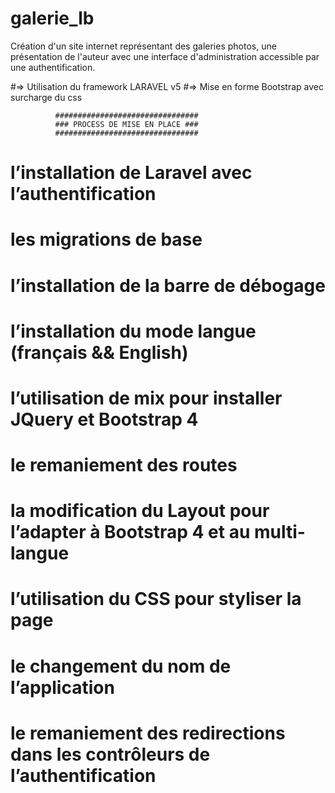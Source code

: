 # galerie_lb
Création d'un site internet représentant des galeries photos, une présentation de l'auteur avec une interface d'administration accessible par une authentification.

#=> Utilisation du framework LARAVEL v5
#=> Mise en forme Bootstrap avec surcharge du css


              ################################
              ### PROCESS DE MISE EN PLACE ###
              ################################
              
# l’installation de Laravel avec l’authentification
# les migrations de base
# l’installation de la barre de débogage
# l’installation du mode langue (français && English)
# l’utilisation de mix pour installer JQuery et Bootstrap 4
# le remaniement des routes
# la modification du Layout pour l’adapter à Bootstrap 4 et au multi-langue
# l’utilisation du CSS pour styliser la page
# le changement du nom de l’application
# le remaniement des redirections dans les contrôleurs de l’authentification
